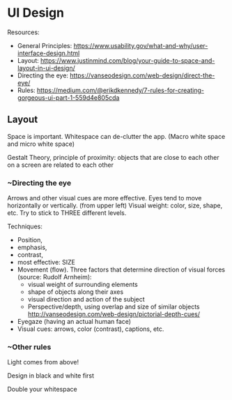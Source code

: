 # UI Design

Resources:

- General Principles: https://www.usability.gov/what-and-why/user-interface-design.html
- Layout: https://www.justinmind.com/blog/your-guide-to-space-and-layout-in-ui-design/
- Directing the eye: https://vanseodesign.com/web-design/direct-the-eye/
- Rules: https://medium.com/@erikdkennedy/7-rules-for-creating-gorgeous-ui-part-1-559d4e805cda





## Layout



Space	is	important. Whitespace can de-clutter the app. (Macro white space and micro white space)



Gestalt Theory, principle of proximity: objects that are close to each other on a screen are related to each other



### ~Directing the eye

Arrows and other visual cues are more effective.
Eyes tend to move horizontally or vertically. (from upper left) 
Visual weight: color, size, shape, etc. Try to stick to THREE different levels. 



Techniques: 

- Position, 
- emphasis, 
- contrast,
- most effective: SIZE
- Movement (flow). Three factors that determine direction of visual forces (source: Rudolf Arnheim):
  - visual weight of surrounding elements 
  - shape of objects along their axes
  - visual direction and action of the subject 
  - Perspective/depth, using overlap and size of similar objects http://vanseodesign.com/web-design/pictorial-depth-cues/
- Eyegaze (having an actual human face) 
- Visual cues: arrows, color (contrast), captions, etc. 



### ~Other rules

Light comes from above! 

Design in black and white first

Double your whitespace 